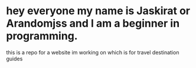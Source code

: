 # hey everyone my name is Jaskirat or Arandomjss  and I am a beginner in programming.﻿
 this is a repo for a website im working on which is for travel destination guides